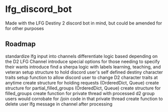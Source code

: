 # lfg_discord_bot
Made with the LFG Destiny 2 discord bot in mind, but could be amended for for other purposes


## Roadmap
standardize lfg input into channels
differentiate logic based depending on the D2 LFG Channel
introduce special options for those needing to specify their wants
introduce find a sherpa logic with labels learning, teaching, and veteran
setup structure to hold discord user's self defined destiny character traits
setup function to allow discord user to change D2 character traits at anytime
create structure for holding requests (OrderedDict, Queue)
create structure for partial_filled_groups (OrderedDict, Queue)
create structure for filled_groups
create function for private thread with processed d2 group
      users would corrobate for /join code in that private thread
create function to delete user lfg message in channel after processing



